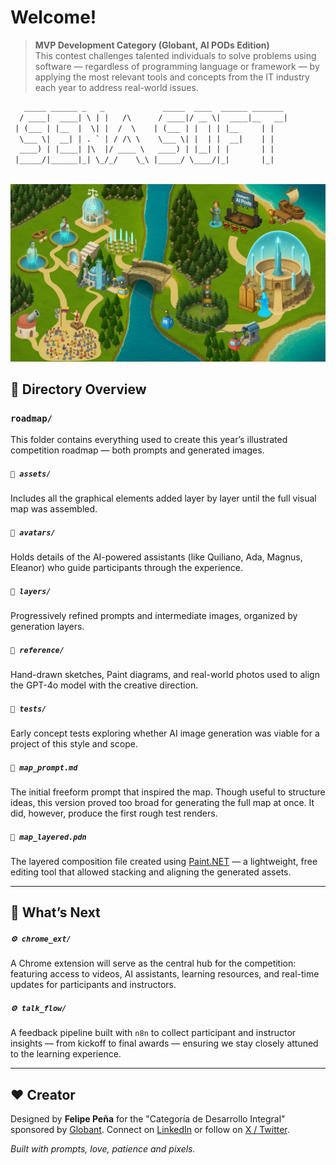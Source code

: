 # Welcome!
> 
> **MVP Development Category (Globant, AI PODs Edition)**<br>
> This contest challenges talented individuals to solve problems using software — regardless of programming language or framework — by applying the most relevant tools and concepts from the IT industry each year to address real-world issues.

```txt
   _____ ______ _   _             _____  ____  ______ _______ 
  / ____|  ____| \ | |   /\      / ____|/ __ \|  ____|__   __|
 | (___ | |__  |  \| |  /  \    | (___ | |  | | |__     | |   
  \___ \|  __| | . ` | / /\ \    \___ \| |  | |  __|    | |   
  ____) | |____| |\  |/ ____ \   ____) | |__| | |       | |   
 |_____/|______|_| \_/_/    \_\ |_____/ \____/|_|       |_|   
                                                              
```
![Competition Roadmap](roadmap/layers/generated_layer16.png)

## 📁 Directory Overview
### `roadmap/`  
This folder contains everything used to create this year’s illustrated competition roadmap — both prompts and generated images.
##### `📁 assets/`  
Includes all the graphical elements added layer by layer until the full visual map was assembled.
##### `📁 avatars/`  
Holds details of the AI-powered assistants (like Quiliano, Ada, Magnus, Eleanor) who guide participants through the experience.
##### `📁 layers/`  
Progressively refined prompts and intermediate images, organized by generation layers.
##### `📁 reference/`  
Hand-drawn sketches, Paint diagrams, and real-world photos used to align the GPT-4o model with the creative direction.
##### `📁 tests/`  
Early concept tests exploring whether AI image generation was viable for a project of this style and scope.
##### `📄 map_prompt.md`  
The initial freeform prompt that inspired the map. Though useful to structure ideas, this version proved too broad for generating the full map at once. It did, however, produce the first rough test renders.
##### `🎨 map_layered.pdn`  
The layered composition file created using [Paint.NET](https://www.getpaint.net/) — a lightweight, free editing tool that allowed stacking and aligning the generated assets.

---
## 🔮 What’s Next
##### `⚙️ chrome_ext/`  
A Chrome extension will serve as the central hub for the competition: featuring access to videos, AI assistants, learning resources, and real-time updates for participants and instructors.
##### `⚙️ talk_flow/`  
A feedback pipeline built with `n8n` to collect participant and instructor insights — from kickoff to final awards — ensuring we stay closely attuned to the learning experience.

---
## ❤️ Creator
Designed by **Felipe Peña** for the "Categoría de Desarrollo Integral" sponsored by [Globant](https://www.globant.com/es).
Connect on [LinkedIn](https://www.linkedin.com/in/fepecas/) or follow on [X / Twitter](https://x.com/fepecas).

_Built with prompts, love, patience and pixels._
